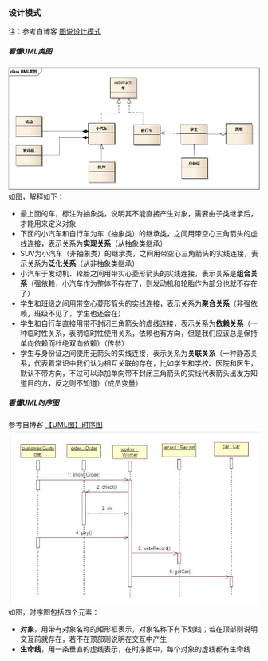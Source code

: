 ### 设计模式
注：参考自博客  [图说设计模式](https://design-patterns.readthedocs.io/zh_CN/latest/index.html)
##### 看懂UML类图
![UML类图](https://github.com/linyang23/Q-A-in-level-2/blob/master/photo/uml.png)
如图，解释如下：<br>
- 最上面的车，标注为抽象类，说明其不能直接产生对象，需要由子类继承后，才能用来定义对象<br>
- 下面的小汽车和自行车为车（抽象类）的继承类，之间用带空心三角箭头的虚线连接，表示关系为**实现关系**（从抽象类继承）<br>
- SUV为小汽车（非抽象类）的继承类，之间用带空心三角箭头的实线连接，表示关系为**泛化关系**（从非抽象类继承）<br>
- 小汽车于发动机、轮胎之间用带实心菱形箭头的实线连接，表示关系是**组合关系**（强依赖，小汽车作为整体不存在了，则发动机和轮胎作为部分也就不存在了）<br>
- 学生和班级之间用带空心菱形箭头的实线连接，表示关系为**聚合关系**（非强依赖，班级不见了，学生也还会在）<br>
- 学生和自行车直接用带不封闭三角箭头的虚线连接，表示关系为**依赖关系**（一种临时性关系，表明临时性使用关系，依赖也有方向，但是我们应该总是保持单向依赖而杜绝双向依赖）（传参）<br>
- 学生与身份证之间使用无箭头的实线连接，表示关系为**关联关系**（一种静态关系，代表着常识中我们认为相互关联的存在，比如学生和学校、医院和医生，默认不带方向，不过可以添加单向带不封闭三角箭头的实线代表箭头出发方知道目的方，反之则不知道）（成员变量）<br>
##### 看懂UML时序图
参考自博客  [【UML图】时序图](https://www.jianshu.com/p/ccc0084cfb76)
![UML时序图](https://github.com/linyang23/Q-A-in-level-2/blob/master/photo/umltime.png)
如图，时序图包括四个元素：<br>
- **对象**，用带有对象名称的矩形框表示，对象名称下有下划线；若在顶部则说明交互前就存在，若不在顶部则说明在交互中产生<br>
- **生命线**，用一条垂直的虚线表示，在时序图中，每个对象的虚线都有生命线

